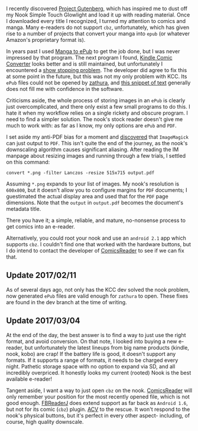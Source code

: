 I recently discovered [Project Gutenberg](http://www.gutenberg.org/), which has inspired me to dust off my Nook Simple Touch Glowlight and load it up with reading material. Once I downloaded every title I recognized, I turned my attention to comics and manga. Many e-readers do not support `cbz`, unfortunately, which has given rise to a number of projects that convert your manga into `epub` (or whatever Amazon's proprietary format is).

<!-- more -->

In years past I used [Manga to ePub](http://mangatoepub.codeplex.com/) to get the job done, but I was never impressed by that program. The next program I found, [Kindle Comic Converter](https://github.com/ciromattia/kcc) looks better and is still maintained, but unfortunately I encountered a [show stopping problem](https://github.com/ciromattia/kcc/issues/217). The developer did agree to fix this at some point in the future, but this was not my only problem with KCC. Its `ePub` files could not be opened by [zathura](https://pwmt.org/projects/zathura/), and [this snippet of text](https://github.com/ciromattia/kcc/wiki/Important-tips#metadata) generally does not fill me with confidence in the software.

Criticisms aside, the whole process of storing images in an `ePub` is clearly just overcomplicated, and there only exist a few small programs to do this. I hate it when my workflow relies on a single rickety and obscure program. I need to find a simpler solution. The nook's stock reader doesn't give me much to work with: as far as I know, my only options are `ePub` and `PDF`.

I set aside my anti-PDF bias for a moment and [discovered](http://stackoverflow.com/questions/8955425/how-can-i-convert-a-series-of-images-to-a-pdf-from-the-command-line-on-linux) that `ImageMagick` can just output to `PDF`. This isn't quite the end of the journey, as the nook's downscaling algorithm causes significant aliasing. After reading the IM manpage about resizing images and running through a few trials, I settled on this command:

<pre><code>convert *.png -filter Lanczos -resize 515x715 output.pdf</code></pre>

Assuming `*.png` expands to your list of images. My nook's resolution is `600x800`, but it doesn't allow you to configure margins for `PDF` documents; I guestimated the actual display area and used that for the `PDF` page dimensions. Note that the `output` in `output.pdf` becomes the document's metadata title.

There you have it; a simple, reliable, and mature, no-nonsense process to get comics into an e-reader.

Alternatively, you could root your nook and use an `android 2.1` app which supports `cbz`. I couldn't find one that worked with the hardware buttons, but I do intend to contact the developer of [ComicsReader](http://dev.kervala.net/projects/comicsreader/wiki) to see if we can fix that.

## Update 2017/02/11

As of several days ago, not only has the KCC dev solved the nook problem, now generated `ePub` files are valid enough for `zathura` to open. These fixes are found in the dev branch at the time of writing.

## Update 2017/03/04

At the end of the day, the best answer is to find a way to just use the right format, and avoid conversion. On that note, I looked into buying a new e-reader, but unfortunately the latest lineups from big name products (kindle, nook, kobo) are crap! If the battery life is good, it doesn't support any formats. If it supports a range of formats, it needs to be charged every night. Pathetic storage space with no option to expand via SD, and all incredibly overpriced. It honestly looks my current (rooted) Nook is the best available e-reader!

Tangent aside, I want a way to just open `cbz` on the nook. [ComicsReader](http://dev.kervala.net/projects/comicsreader/wiki) will only remember your position for the most recently opened file, which is not good enough. [FBReaderJ](https://fbreader.org/FBReaderJ) does extend support as far back as `Android 1.6`, but not for its comic (`cbz`) plugin. [ACV](https://f-droid.org/wiki/page/net.androidcomics.acv) to the rescue. It won't respond to the nook's physical buttons, but it's perfect in every other aspect- including, of course, high quality downscale.